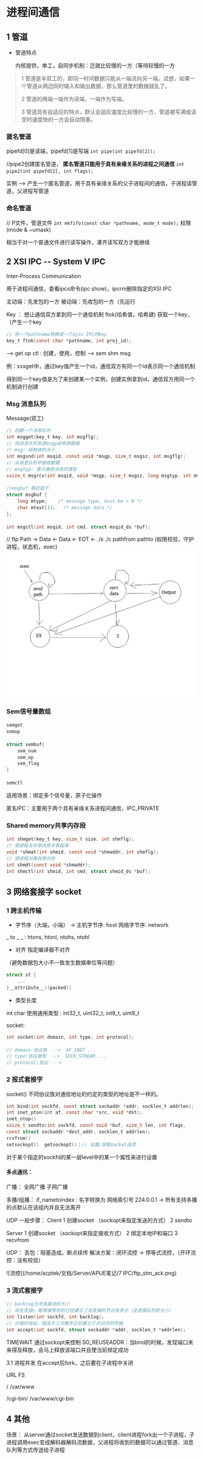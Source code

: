 # 进程间通信



## 1  管道

- 管道特点

  内核提供，单工，自同步机制：迁就比较慢的一方（等待较慢的一方

> 1 管道是半双工的，即同一时间数据只能从一端流向另一端。试想，如果一个管道从两边同时输入和输出数据，那么管道里的数据就乱了。
>
> 2 管道的两端一端作为读端，一端作为写端。
>
> 3 管道具有自适应的特点，默认会适应速度比较慢的一方，管道被写满或读空时速度快的一方会自动阻塞。

 

### 匿名管道

pipefd[0]是读端，pipefd[1]是写端
`int pipe(int pipefd[2]);`


//pipe2创建匿名管道， **匿名管道只能用于具有亲缘关系的进程之间通信**
`int pipe2(int pipefd[2], int flags);` 


实例 --> 产生一个匿名管道，用于具有亲缘关系的父子进程间的通信，子进程读管道，父进程写管道



### 命名管道

// P文件，管道文件
`int mkfifo(const char *pathname, mode_t mode);`
权限(mode & ~umask)

相当于对一个普通文件进行读写操作，凑齐读写双方才能继续


## 2  XSI IPC -- System V IPC

Inter-Process Communication

用于进程间通信，查看ipcs命令(ipc show)，ipcrm删除指定的XSI IPC


主动端：先发包的一方
被动端：先收包的一方（先运行


Key ：
想让通信双方拿到同一个通信机制
ftok(哈希值，哈希键) 获取一个key，（产生一个key
```c
// 将一个pathname转换成一个sysv IPC的key
key_t ftok(const char *pathname, int proj_id);
```

--> get op ctl : 创建，使用，控制
--> sem shm msg

例：xxxget中，通过key值产生一个id，通信双方有同一个id表示同一个通信机制

得到同一个key值是为了来创建某一个实例，创建实例拿到id，通信双方用同一个机制进行创建



### Msg 消息队列

Message(双工)
```c
// 创建一个消息队列
int msgget(key_t key, int msgflg);
// 向消息队列发送msgp结构体数据
// msg: 结构体的大小
int msgsnd(int msqid, const void *msgp, size_t msgsz, int msgflg);
// 从消息队列中接收数据
// msgtyp: 表示接收消息的类型
ssize_t msgrcv(int msqid, void *msgp, size_t msgsz, long msgtyp, int msgflg);

//msgbuf 格式如下
struct msgbuf {
	long mtype;    /* message type, must be > 0 */
	char mtext[1];   /* message data */
};

int msgctl(int msqid, int cmd, struct msqid_ds *buf);
```

// ftp
Path ->
Data <-
Data <-
EOT  <-
./s
./c pathfrom pathto
(权限校验，守护进程，状态机，exec)
![ftp](ftp_stm.png)



### Sem信号量数组

```c
semget
semop

struct sembuf{
	sem_num
	sem_op
	sem_flag 
}

semctl
```

适用场景：绑定多个信号量，原子化操作

匿名IPC：主要用于两个具有亲缘关系进程间通信，IPC_PRIVATE



### Shared memory共享内存段
```c
int shmget(key_t key, size_t size, int shmflg);
// 使进程与共享内存关联起来
void *shmat(int shmid, const void *shmaddr, int shmflg);
// 使进程分离共享内存
int shmdt(const void *shmaddr);
int shmctl(int shmid, int cmd, struct shmid_ds *buf);
```



## 3  网络套接字 socket


### 1 跨主机传输

- 字节序（大端，小端）
->  主机字节序: host
网络字节序: network

_ to _ _ : htons, htonl, ntohs, ntohl


- 对齐
指定编译器不对齐

（避免数据包大小不一致发生数据串位等问题）
```c
struct st {
	...
}__attribute__((packed))
```


- 类型长度

int
char
使用通用类型 : int32_t, uint32_t, int8_t, uint8_t


socket:
```c
int socket(int domain, int type, int protocol);

// domain:协议族  -->  AF_INET ...
// type:协议类型  -->  SOCK_STREAM ...
// protocol:协议  -->
```



### 2 报式套接字

socket()
不同协议族对通信地址的约定的类型的地址是不一样的。

```c
int bind(int sockfd, const struct sockaddr *addr, socklen_t addrlen);
int inet_pton(int af, const char *src, void *dst);
inet_ntop()
ssize_t sendto(int sockfd, const void *buf, size_t len, int flags,
const struct sockaddr *dest_addr, socklen_t addrlen);
rcvfrom()
setsockopt()  getsockopt()：// 设置/获取socket选项
```

对于某个指定的sockfd的某一层level中的某一个属性来进行设置


#### 多点通讯：

广播：
全网广播
子网广播

多播/组播：
if_nametoindex : 名字转换为 网络索引号
224.0.0.1 -> 所有支持多播的点默认在该组内并且无法离开

UDP 一般步骤：
Client
1 创建socket
（sockopt来指定发送的方式）
2 sendto

Server
1 创建socket
（sockopt来指定接收方式）
2 绑定本地IP和端口
3 recvfrom

UDP：
丢包：阻塞造成。断点续传
解决方案：闭环流控 -> 停等式流控，（开环流控：没有校验）

![流控](/home/acptek/文档/Server/APUE笔记/7 IPC/ftp_stm_ack.png)




### 3 流式套接字
```c
// backlog为半连接池的大小
// 现在变成> 能够接受到的已经建立了全连接的节点有多少（全连接队列的大小）
int listen(int sockfd, int backlog);
// 对端的地址，相当于三次握手之后建立了点对点的传输
int accept(int sockfd, struct sockaddr *addr, socklen_t *addrlen);
```


TIMEWAIT
通过sockopt来控制
SO_REUSEADDR：当bind的时候，发现端口未来得及释放，会马上释放该端口并且使当前绑定成功



3.1 进程并发
在accept后fork，之后要在子进程中关闭

URL			FS

/			/var/www

/cgi-bin/	/var/www/cgi-bin

 

## 4 其他



场景：
从server通过socket发送数据到client，client进程fork出一个子进程，子进程调用exec变成解码器解码流数据，父进程将收到的数据可以通过管道、消息队列等方式传送给子进程